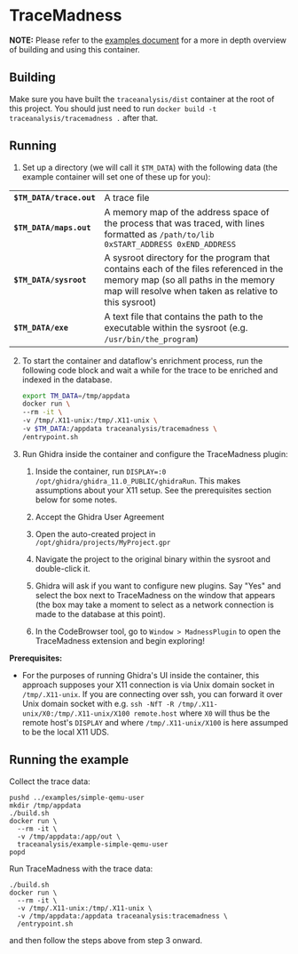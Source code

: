 # TraceMadness

**NOTE:** Please refer to the [examples document](docs/src/examples.md) for a
more in depth overview of building and using this container.

## Building

Make sure you have built the `traceanalysis/dist` container at the root of this
project. You should just need to run `docker build -t traceanalysis/tracemadness .` after that.

## Running

1. Set up a directory (we will call it `$TM_DATA`) with the following data (the
   example container will set one of these up for you):

|                          |                                                                                                                                                                                       |
|:-------------------------|:--------------------------------------------------------------------------------------------------------------------------------------------------------------------------------------|
| **`$TM_DATA/trace.out`** | A trace file                                                                                                                                                                          |
| **`$TM_DATA/maps.out`**  | A memory map of the address space of the process that was traced, with lines formatted as `/path/to/lib 0xSTART_ADDRESS 0xEND_ADDRESS`                                                |
| **`$TM_DATA/sysroot`**   | A sysroot directory for the program that contains each of the files referenced in the memory map (so all paths in the memory map will resolve when taken as relative to this sysroot) |
| **`$TM_DATA/exe`**       | A text file that contains the path to the executable within the sysroot (e.g. `/usr/bin/the_program`)                                                                                 |

2. To start the container and dataflow's enrichment process, run the following
   code block and wait a while for the trace to be enriched and indexed in the
   database.

   ```sh
   export TM_DATA=/tmp/appdata
   docker run \
   --rm -it \
   -v /tmp/.X11-unix:/tmp/.X11-unix \
   -v $TM_DATA:/appdata traceanalysis/tracemadness \
   /entrypoint.sh
   ```

3. Run Ghidra inside the container and configure the TraceMadness plugin:

   1. Inside the container, run `DISPLAY=:0
   /opt/ghidra/ghidra_11.0_PUBLIC/ghidraRun`. This makes assumptions about your
   X11 setup. See the prerequisites section below for some notes.

   2. Accept the Ghidra User Agreement

   3. Open the auto-created project in `/opt/ghidra/projects/MyProject.gpr`

   4. Navigate the project to the original binary within the sysroot and
      double-click it.

   5. Ghidra will ask if you want to configure new plugins. Say "Yes" and select
   the box next to TraceMadness on the window that appears (the box may take a
   moment to select as a network connection is made to the database at this
   point).

   6. In the CodeBrowser tool, go to `Window > MadnessPlugin` to open the
      TraceMadness extension and begin exploring!

**Prerequisites:**

- For the purposes of running Ghidra's UI inside the container, this approach
  supposes your X11 connection is via Unix domain socket in `/tmp/.X11-unix`. If
  you are connecting over ssh, you can forward it over Unix domain socket with
  e.g. `ssh -NfT -R /tmp/.X11-unix/X0:/tmp/.X11-unix/X100 remote.host` where
  `X0` will thus be the remote host's `DISPLAY` and where `/tmp/.X11-unix/X100`
  is here assumped to be the local X11 UDS.

## Running the example

Collect the trace data:

```
pushd ../examples/simple-qemu-user
mkdir /tmp/appdata
./build.sh
docker run \
  --rm -it \
  -v /tmp/appdata:/app/out \
  traceanalysis/example-simple-qemu-user
popd
```

Run TraceMadness with the trace data:

```
./build.sh
docker run \
  --rm -it \
  -v /tmp/.X11-unix:/tmp/.X11-unix \
  -v /tmp/appdata:/appdata traceanalysis:tracemadness \
  /entrypoint.sh
```

and then follow the steps above from step 3 onward.

